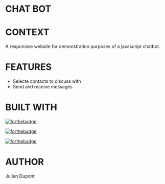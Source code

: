 # CHAT BOT

# CONTEXT

A responsive website for demonstration purposes of a javascript chatbot. 

# FEATURES

 * Selecte contacts to discuss with
 * Send and receive messages

# BUILT WITH  

[![forthebadge](https://forthebadge.com/images/badges/uses-html.svg)](https://forthebadge.com)

[![forthebadge](https://forthebadge.com/images/badges/uses-css.svg)](https://forthebadge.com)

[![forthebadge](https://forthebadge.com/images/badges/made-with-javascript.svg)](https://forthebadge.com)

# AUTHOR 
Julien Dupont
